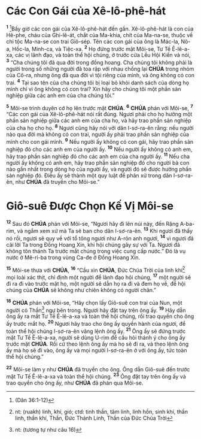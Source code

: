 # Các Con Gái của Xê-lô-phê-hát
<sup><b>1</b></sup> [^1@-2afea836-ec36-482a-96a5-7df6348f93d0]Bấy giờ các con gái của Xê-lô-phê-hát đến gần. Xê-lô-phê-hát là con của Hê-phe, cháu của Ghi-lê-át, chắt của Ma-khia, chít của Ma-na-se, thuộc về chi tộc Ma-na-se con trai Giô-sép. Tên các con gái của ông là Mác-la, Nô-a, Hốc-la, Minh-ca, và Tiệc-xa. <sup><b>2</b></sup> Họ đứng trước mặt Môi-se, Tư Tế Ê-lê-a-xa, các vị lãnh đạo, và toàn thể hội chúng, ở trước cửa Lều Hội Kiến và nói, <sup><b>3</b></sup> “Cha chúng tôi đã qua đời trong đồng hoang. Cha chúng tôi không phải là người trong số những người đã toa rập với nhau chống lại **CHÚA** trong nhóm của Cô-ra, nhưng ông đã qua đời vì tội riêng của mình, và ông không có con trai. <sup><b>4</b></sup> Tại sao tên của cha chúng tôi bị loại bỏ khỏi danh sách của dòng họ mình chỉ vì ông không có con trai? Xin hãy cho chúng tôi một phần sản nghiệp giữa các anh em của cha chúng tôi.”

<sup><b>5</b></sup> Môi-se trình duyên cớ họ lên trước mặt **CHÚA**. <sup><b>6</b></sup> **CHÚA** phán với Môi-se, <sup><b>7</b></sup> “Các con gái của Xê-lô-phê-hát nói rất đúng. Ngươi phải cho họ hưởng một phần sản nghiệp giữa các anh em của cha họ, và hãy trao phần sản nghiệp của cha họ cho họ. <sup><b>8</b></sup> Ngươi cũng hãy nói với dân I-sơ-ra-ên rằng: nếu người nào qua đời mà không có con trai, người ấy phải trao phần sản nghiệp của mình cho con gái mình. <sup><b>9</b></sup> Nếu người ấy không có con gái, hãy trao phần sản nghiệp đó cho các anh em của người ấy. <sup><b>10</b></sup> Nếu người ấy không có anh em, hãy trao phần sản nghiệp đó cho các anh em của cha người ấy. <sup><b>11</b></sup> Nếu cha người ấy không có anh em, hãy trao phần sản nghiệp đó cho người bà con nào gần nhất trong dòng họ của người ấy, và người đó sẽ được hưởng phần sản nghiệp đó. Điều ấy sẽ thành một quy luật để phân xử trong dân I-sơ-ra-ên, như **CHÚA** đã truyền cho Môi-se.”


# Giô-suê Được Chọn Kế Vị Môi-se
<sup><b>12</b></sup> Sau đó **CHÚA** phán với Môi-se, “Ngươi hãy đi lên núi này, đến Rặng A-ba-rim, và ngắm xem xứ mà Ta sẽ ban cho dân I-sơ-ra-ên. <sup><b>13</b></sup> Khi ngươi đã thấy nó rồi, ngươi sẽ quy về với tổ tông ngươi như A-rôn anh ngươi, <sup><b>14</b></sup> vì ngươi đã cãi lời Ta trong Đồng Hoang Xin, khi hội chúng gây sự với Ta. Ngươi đã không tôn thánh Ta trước mắt chúng trong việc cung cấp nước.” Đó là vụ nước ở Mê-ri-ba trong vùng Ca-đe ở Đồng Hoang Xin.

<sup><b>15</b></sup> Môi-se thưa với **CHÚA**, <sup><b>16</b></sup> “Cầu xin **CHÚA**, Đức Chúa Trời của linh khí[^1-2afea836-ec36-482a-96a5-7df6348f93d0] mọi loài xác thịt, chỉ định một người để lãnh đạo hội chúng, <sup><b>17</b></sup> một người sẽ đi ra đi vào trước mặt họ, một người sẽ dẫn họ ra đi và đem họ về, để hội chúng của **CHÚA** sẽ không như chiên không có người chăn.”

<sup><b>18</b></sup> **CHÚA** phán với Môi-se, “Hãy chọn lấy Giô-suê con trai của Nun, một người có Thần[^2-2afea836-ec36-482a-96a5-7df6348f93d0] ngự bên trong. Ngươi hãy đặt tay trên ông ấy. <sup><b>19</b></sup> Hãy dẫn ông ấy ra mắt Tư Tế Ê-lê-a-xa và toàn thể hội chúng, rồi trao quyền cho ông ấy trước mắt họ. <sup><b>20</b></sup> Ngươi hãy trao cho ông ấy quyền hành của ngươi, để toàn thể hội chúng I-sơ-ra-ên vâng lệnh ông ấy. <sup><b>21</b></sup> Ông ấy sẽ đứng trước mặt Tư Tế Ê-lê-a-xa, người sẽ dùng U-rim để cầu hỏi thánh ý cho ông ấy trước mặt **CHÚA**. Rồi cứ theo lệnh ông ấy mà họ sẽ đi ra, và theo lệnh ông ấy mà họ sẽ đi vào, ông ấy và mọi người I-sơ-ra-ên ở với ông ấy, tức toàn thể hội chúng.”

<sup><b>22</b></sup> Môi-se làm y như **CHÚA** đã truyền cho ông. Ông dẫn Giô-suê đến trước mặt Tư Tế Ê-lê-a-xa và toàn thể hội chúng. <sup><b>23</b></sup> Ông đặt tay trên ông ấy và trao quyền cho ông ấy, như **CHÚA** đã phán qua Môi-se.

[^1-2afea836-ec36-482a-96a5-7df6348f93d0]: nt: (ruakh) linh, khí, gió; ctd: tinh thần, tâm linh, linh hồn, sinh khí, thần linh, thần khí, Thần, Đức Thánh Linh, Thần của Đức Chúa Trời
[^2-2afea836-ec36-482a-96a5-7df6348f93d0]: nt: (tương tự như câu 16)
[^1@-2afea836-ec36-482a-96a5-7df6348f93d0]: (Dân 36:1-12)